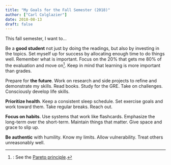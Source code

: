```yaml
---
title: "My Goals for the Fall Semester (2018)"
author: ["Carl Colglazier"]
date: 2018-08-13
draft: false
---
```


This fall semester, I want to...

Be a **good student** not just by doing the readings, but also by
investing in the topics. Set myself up for success by allocating
enough time to do things well. Remember what is important. Focus on
the 20% that gets me 80% of the evaluation and move
on[^fn:1]. Keep in mind that learning is more important than
grades.

Prepare for **the future**. Work on research and side projects to
refine and demonstrate my skills. Read books. Study for the GRE. Take
on challenges. Consciously develop life skills.

**Prioritize health**. Keep a consistent sleep schedule. Set exercise
goals and work toward them. Take regular breaks. Reach out.

**Focus on habits**. Use systems that work like flashcards. Emphasize
the long-term over the short-term. Maintain things that matter. Give
space and grace to slip up.

**Be authentic** with humility. Know my limits. Allow vulnerability.
Treat others unreasonably well.

[^fn:1]: : See the [Pareto principle](https://en.wikipedia.org/wiki/Pareto%5Fprinciple).